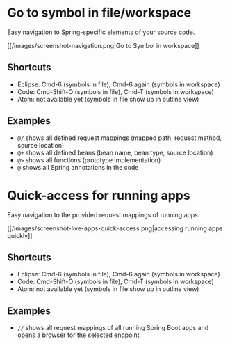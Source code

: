 # Go to symbol in file/workspace

Easy navigation to Spring-specific elements of your source code.

[[/images/screenshot-navigation.png|Go to Symbol in workspace]]

## Shortcuts
* Eclipse: Cmd-6 (symbols in file), Cmd-6 again (symbols in workspace)
* Code: Cmd-Shift-O (symbols in file), Cmd-T (symbols in workspace)
* Atom: not available yet (symbols in file show up in outline view)

## Examples
* `@/` shows all defined request mappings (mapped path, request method, source location)
* `@+` shows all defined beans (bean name, bean type, source location)
* `@>` shows all functions (prototype implementation)
* `@` shows all Spring annotations in the code

# Quick-access for running apps

Easy navigation to the provided request mappings of running apps.

[[/images/screenshot-live-apps-quick-access.png|accessing running apps quickly]]

## Shortcuts
* Eclipse: Cmd-6 (symbols in file), Cmd-6 again (symbols in workspace)
* Code: Cmd-Shift-O (symbols in file), Cmd-T (symbols in workspace)
* Atom: not available yet (symbols in file show up in outline view)

## Examples
* `//` shows all request mappings of all running Spring Boot apps and opens a browser for the selected endpoint
